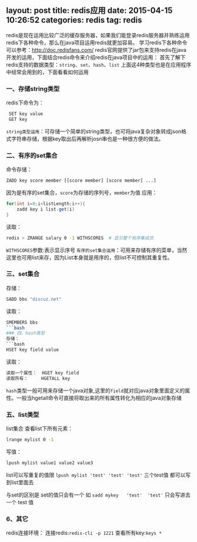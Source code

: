 layout: post
title: redis应用
date: 2015-04-15 10:26:52
categories: redis
tag: redis
---
redis是现在运用比较广泛的缓存服务器，如果我们能登录redis服务器并熟练运用redis下各种命令，那么在java项目运用redis就更加容易。
学习redis下各种命令可以参考：http://doc.redisfans.com/
redis官网提供了jar包来支持redis在java开发的运用，下面结合redis命令来介绍redis在java项目中的运用：
首先了解下redis支持的数据类型：`string`、`set`、`hash`、`list`
上面这4种类型也是在应用程序中经常会用到的，下面看看如何运用
### 一、存储string类型
 redis下命令为：
```bash
 SET key value
 GET key
```
<!-- more -->
`string类型运用`：可存储一个简单的string类型，也可将java复杂对象转成json格式字符串存储，根据key取出后再解析josn串也是一种很方便的做法。
### 二、有序的set集合
命令存储：
```bash
ZADD key score member [[score member] [score member] ...]
```

 因为是有序的set集合，`score`为存储的序列号，`member`为值
 应用：
 ```java
 for(int i=0;i<listLength;i++){
     zadd key i list.get(i)
 }
 ```
 读取：
 ```bash
 redis > ZRANGE salary 0 -1 WITHSCORES  # 显示整个有序集成员
 ```
`WITHSCORES`参数:表示显示序号
`有序的set集合运用`：可用来存储有序的菜单，当然这里也可用list来存，因为List本身就是用序的，但list不可控制其重复性。
### 三、set集合
存储：
```bash
SADD bbs "discuz.net"
```
  读取：
```bash
SMEMBERS bbs
```bash
### 四、hash类型
存储：
```bash
HSET key field value
```
读取：
```bash
读取一个属性：  HGET key field
读取所有：     HGETALL key
```
`hash`类型一般可用来存储一个java对象,这里的`field`就对应java对象里面定义的属性。一般当hgetall命令可直接将取出来的所有属性转化为相应的java对象存储
###  五、list类型
list集合
查看list下所有元素：
```bash
lrange mylist 0 -1
```
写值：
```bash
lpush mylist value1 value2 value3
```
list可以写重复的值限 `lpush mylist 'test' 'test' 'test'`
三个test值 都可以写到list里面去

与set的区别是
set的值只会有一个 如  `sadd mykey   'test'  'test'`
只会写进去一个 test 值
### 6、其它
redis连接环境：
连接redis:`redis-cli -p 1221`
查看所有key:`keys *`

